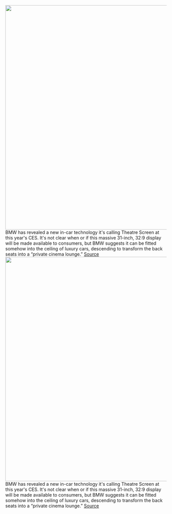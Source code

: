 <img src='https://cdn.vox-cdn.com/thumbor/x9Q3FBhQ5yL0O-IdCZGu7HkJ4mM=/0x0:7941x5294/1200x0/filters:focal(0x0:7941x5294):no_upscale()/cdn.vox-cdn.com/uploads/chorus_asset/file/23149367/P90448391_highRes_preview_of_the_in_ca.jpg' width='700px' /><br/>
BMW has revealed a new in-car technology it's calling Theatre Screen at this year's CES. It's not clear when or if this massive 31-inch, 32:9 display will be made available to consumers, but BMW suggests it can be fitted somehow into the ceiling of luxury cars, descending to transform the back seats into a “private cinema lounge.”
<a href='https://www.theverge.com/2022/1/6/22870092/bmw-screen-theatre-mode-backseat-fire-tv-os-cinema-lounge'> Source <a/><img src='https://cdn.vox-cdn.com/thumbor/x9Q3FBhQ5yL0O-IdCZGu7HkJ4mM=/0x0:7941x5294/1200x0/filters:focal(0x0:7941x5294):no_upscale()/cdn.vox-cdn.com/uploads/chorus_asset/file/23149367/P90448391_highRes_preview_of_the_in_ca.jpg' width='700px' /><br/>
BMW has revealed a new in-car technology it's calling Theatre Screen at this year's CES. It's not clear when or if this massive 31-inch, 32:9 display will be made available to consumers, but BMW suggests it can be fitted somehow into the ceiling of luxury cars, descending to transform the back seats into a “private cinema lounge.”
<a href='https://www.theverge.com/2022/1/6/22870092/bmw-screen-theatre-mode-backseat-fire-tv-os-cinema-lounge'> Source <a/>